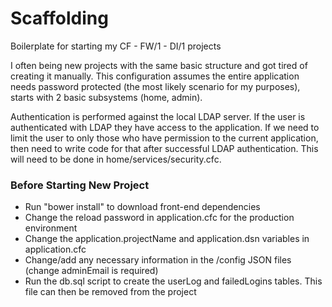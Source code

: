 Scaffolding
===========

Boilerplate for starting my CF - FW/1 - DI/1 projects

I often being new projects with the same basic structure and got tired of creating it manually. This configuration
assumes the entire application needs password protected (the most likely scenario for my purposes), starts with
2 basic subsystems (home, admin). 

Authentication is performed against the local LDAP server. If the user is authenticated with LDAP they have access
to the application. If we need to limit the user to only those who have permission to the current application, then need to
write code for that after successful LDAP authentication. This will need to be done in home/services/security.cfc.

### Before Starting New Project
* Run "bower install" to download front-end dependencies
* Change the reload password in application.cfc for the production environment
* Change the application.projectName and application.dsn variables in application.cfc
* Change/add any necessary information in the /config JSON files (change adminEmail is required)
* Run the db.sql script to create the userLog and failedLogins tables. This file can then be removed from the project